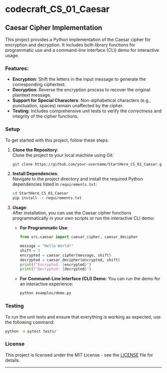 

# codecraft_CS_01_Caesar

## Caesar Cipher Implementation

This project provides a Python implementation of the Caesar cipher for encryption and decryption. It includes both library functions for programmatic use and a command-line interface (CLI) demo for interactive usage.

### Features:
- **Encryption**: Shift the letters in the input message to generate the corresponding ciphertext.
- **Decryption**: Reverse the encryption process to recover the original plaintext message.
- **Support for Special Characters**: Non-alphabetical characters (e.g., punctuation, spaces) remain unaffected by the cipher.
- **Testing**: Includes comprehensive unit tests to verify the correctness and integrity of the cipher functions.

### Setup

To get started with this project, follow these steps:

1. **Clone the Repository**:  
   Clone the project to your local machine using Git:
   ```bash
   git clone https://github.com/your-username/StartHere_CS_01_Caesar.git
   ```

2. **Install Dependencies**:  
   Navigate to the project directory and install the required Python dependencies listed in `requirements.txt`:
   ```bash
   cd StartHere_CS_01_Caesar
   pip install -r requirements.txt
   ```

3. **Usage**:  
   After installation, you can use the Caesar cipher functions programmatically in your own scripts or run the interactive CLI demo:
   
   - **For Programmatic Use**:
     ```python
     from src.caesar import caesar_cipher, caesar_decipher
     
     message = "Hello World!"
     shift = 3
     encrypted = caesar_cipher(message, shift)
     decrypted = caesar_decipher(encrypted, shift)
     print(f"Encrypted: {encrypted}")
     print(f"Decrypted: {decrypted}")
     ```

   - **For Command-Line Interface (CLI) Demo**:
     You can run the demo for an interactive experience:
     ```bash
     python examples/demo.py
     ```

### Testing

To run the unit tests and ensure that everything is working as expected, use the following command:
```bash
python -m pytest tests/
```

### License

This project is licensed under the MIT License - see the [LICENSE](LICENSE) file for details.

---

